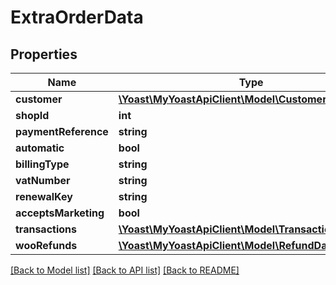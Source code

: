 # ExtraOrderData

## Properties
Name | Type | Description | Notes
------------ | ------------- | ------------- | -------------
**customer** | [**\Yoast\MyYoastApiClient\Model\CustomerData**](CustomerData.md) |  | 
**shopId** | **int** |  | 
**paymentReference** | **string** |  | 
**automatic** | **bool** |  | 
**billingType** | **string** |  | 
**vatNumber** | **string** |  | [optional] 
**renewalKey** | **string** |  | [optional] 
**acceptsMarketing** | **bool** |  | [optional] 
**transactions** | [**\Yoast\MyYoastApiClient\Model\TransactionDataDto[]**](TransactionDataDto.md) |  | 
**wooRefunds** | [**\Yoast\MyYoastApiClient\Model\RefundDataDto[]**](RefundDataDto.md) |  | 

[[Back to Model list]](../../README.md#documentation-for-models) [[Back to API list]](../../README.md#documentation-for-api-endpoints) [[Back to README]](../../README.md)

